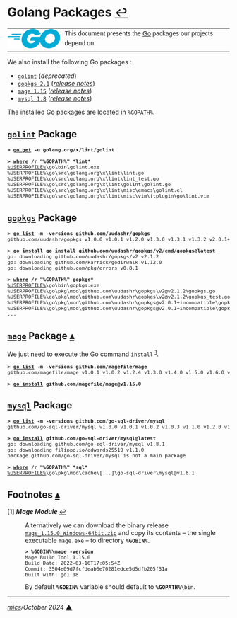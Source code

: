 # <span id="top">Golang Packages</span> <span style="font-size:90%;">[↩](README.md#top)</span>

<table style="font-family:Helvetica,Arial;line-height:1.6;">
  <tr>
  <td style="border:0;padding:0 10px 0 0;min-width:120px;"><a href="https://golang.org/" rel="external"><img style="border:0;" src="./docs/images/go-logo-blue.svg" width="120" alt="Go project"/></a></td>
  <td style="border:0;padding:0;vertical-align:text-top;">This document presents the <a href="https://golang.org/" rel="external">Go</a> packages our projects depend on.
  </td>
  </tr>
</table>

We also install the following Go packages :

- [`golint`][github_golint] (*deprecated*)
- [`gopkgs 2.1`][github_gopkgs] ([*release notes*][github_gopkgs_latest])
- [`mage 1.15`][github_mage] ([*release notes*][github_mage_latest])
- [`mysql 1.8`][github_mysql] ([*release notes*][github_mysql_latest])

The installed Go packages are located in <code>%GOPATH%</code>.

## <span id="golint"><a href="https://github.com/golang/lint"><b><code>golint</code></b></a> Package</span>

<pre style="font-size:80%;">
<b>&gt; <a href="https://golang.org/cmd/go/#hdr-Add_dependencies_to_current_module_and_install_them">go get</a> -u golang.org/x/lint/golint</b>
&nbsp;
<b>&gt; <a href="https://docs.microsoft.com/en-us/windows-server/administration/windows-commands/where_1">where</a> /r "%GOPATH%" *lint*</b>
<a href="https://en.wikipedia.org/wiki/Environment_variable#Default_values">%USERPROFILE%</a>\go\bin\golint.exe
%USERPROFILE%\go\src\golang.org\x\lint\lint.go
%USERPROFILE%\go\src\golang.org\x\lint\lint_test.go
%USERPROFILE%\go\src\golang.org\x\lint\golint\golint.go
%USERPROFILE%\go\src\golang.org\x\lint\misc\emacs\golint.el
%USERPROFILE%\go\src\golang.org\x\lint\misc\vim\ftplugin\go\lint.vim
</pre>

## <span id="gopkgs"><a href="https://github.com/uudashr/gopkgs"><b><code>gopkgs</code></b></a> Package</span>

<pre style="font-size:80%;">
<b>&gt; <a href="https://go.dev/ref/mod#go-list">go list</a> -m -versions github.com/uudashr/gopkgs</b>
github.com/uudashr/gopkgs v1.0.0 v1.0.1 v1.2.0 v1.3.0 v1.3.1 v1.3.2 v2.0.1+incompatible
&nbsp;
<b>&gt; <a href="https://go.dev/ref/mod#go-install">go install</a> go install github.com/uudashr/gopkgs/v2/cmd/gopkgs@latest</b>
go: downloading github.com/uudashr/gopkgs/v2 v2.1.2
go: downloading github.com/karrick/godirwalk v1.12.0
go: downloading github.com/pkg/errors v0.8.1
&nbsp;
<b>&gt; <a href="https://docs.microsoft.com/en-us/windows-server/administration/windows-commands/where_1">where</a> /r "%GOPATH%" gopkgs*</b>
<a href="https://en.wikipedia.org/wiki/Environment_variable#Default_values">%USERPROFILE%</a>\go\bin\gopkgs.exe
%USERPROFILE%\go\pkg\mod\github.com\uudashr\gopkgs\v2@v2.1.2\gopkgs.go
%USERPROFILE%\go\pkg\mod\github.com\uudashr\gopkgs\v2@v2.1.2\gopkgs_test.go
%USERPROFILE%\go\pkg\mod\github.com\uudashr\gopkgs@v2.0.1+incompatible\gopkgs.go
%USERPROFILE%\go\pkg\mod\github.com\uudashr\gopkgs@v2.0.1+incompatible\gopkgs_test.go
...</pre>

## <span id="mage"><a href="https://github.com/magefile/mage"><b><code>mage</code></b></a> Package</span> [**&#x25B4;**](#top)

We just need to execute the Go command `install` <sup id="anchor_01">[1](#footnote_01)</sup>.

<pre style="font-size:80%;">
<b>&gt; <a href="https://go.dev/ref/mod#go-list">go list</a> -m -versions github.com/magefile/mage</b>
github.com/magefile/mage v1.0.1 v1.0.2 v1.2.4 v1.3.0 v1.4.0 v1.5.0 v1.6.0 v1.6.1 v1.6.2 v1.7.0 v1.7.1 v1.8.0 v1.9.0 v1.10.0 v1.11.0 v1.12.0 v1.12.1 v1.13.0 v1.14.0 v1.15.0
&nbsp;
<b>&gt; <a href="https://go.dev/ref/mod#go-install">go install</a> github.com/magefile/mage@v1.15.0</b>
</pre>

## <span id="mysql"><a href="https://github.com/go-sql-driver/mysql"><b><code>mysql</code></b></a> Package</span>

<pre style="font-size:80%;">
<b>&gt; <a href="https://go.dev/ref/mod#go-list">go list</a> -m -versions github.com/go-sql-driver/mysql</b>
github.com/go-sql-driver/mysql v1.0.0 v1.0.1 v1.0.2 v1.0.3 v1.1.0 v1.2.0 v1.3.0 v1.4.0 v1.4.1 v1.5.0 v1.6.0 v1.7.0 v1.7.1
&nbsp;
<b>&gt; <a href="https://go.dev/ref/mod#go-install">go install</a> github.com/go-sql-driver/mysql@latest</b>
go: downloading github.com/go-sql-driver/mysql v1.8.1
go: downloading filippo.io/edwards25519 v1.1.0
package github.com/go-sql-driver/mysql is not a main package
&nbsp;
<b>&gt; <a href="https://docs.microsoft.com/en-us/windows-server/administration/windows-commands/where_1">where</a> /r "%GOPATH%" *sql*</b>
<a href="https://en.wikipedia.org/wiki/Environment_variable#Default_values">%USERPROFILE%</a>\go\pkg\mod\cache\[...]\go-sql-driver\mysql@v1.8.1
</pre>

## <span id="footnotes">Footnotes</span> [**&#x25B4;**](#top)

<span id="footnote_01">[1]</span> ***Mage Module*** [↩](#anchor_01)

<dl><dd>
Alternatively we can download the binary release <a href="https://github.com/magefile/mage/releases/tag/v1.15.0"><code>mage_1.15.0_Windows-64bit.zip</code></a> and copy its contents &ndash; the single executable <code>mage.exe</code> &ndash; to directory <code><b>%GOBIN%</b></code>.
</dd><dd>
<pre style="font-size:80%;">
<b>&gt; %GOBIN%\mage -version</b>
Mage Build Tool 1.15.0
Build Date: 2022-03-16T17:05:54Z
Commit: 3504e09d7fcfdeab6e70281edce5d5dfb205f31a
built with: go1.18
</pre>
</dd>
<dd>
By default <code><b>%GOBIN%</b></code> variable should default to <code><b>%GOPATH%</b>\bin</code>.
</dd></dl>

***

*[mics](https://lampwww.epfl.ch/~michelou/)/October 2024* [**&#9650;**](#top)
<span id="bottom">&nbsp;</span>

<!-- link refs -->

[github_golint]: https://github.com/golang/lint
[github_gopkgs]: https://github.com/uudashr/gopkgs
[github_gopkgs_latest]: https://github.com/uudashr/gopkgs/releases/latest
[github_mage]: https://github.com/magefile/mage
[github_mage_latest]: https://github.com/magefile/mage/releases
[github_mysql]: https://github.com/go-sql-driver/mysql
[github_mysql_latest]: https://github.com/go-sql-driver/mysql/releases/latest
